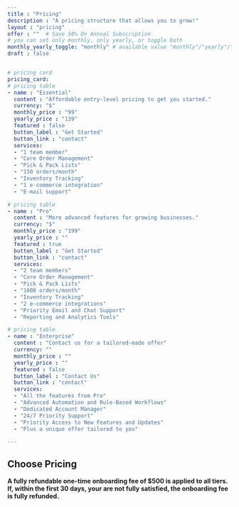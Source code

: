 ```yaml
---
title : "Pricing"
description : "A pricing structure that allows you to grow!"
layout : "pricing"
offer : ""  # Save 50% On Annual Subscription
# you can set only monthly, only yearly, or toggle both
monthly_yearly_toggle: "monthly" # available value "monthly"/"yearly"/"toggle"
draft : false


# pricing card
pricing_card:
# pricing table
- name : "Essential"
  content : "Affordable entry-level pricing to get you started."
  currency: "$"
  monthly_price : "99"
  yearly_price : "139"
  featured : false
  button_label : "Get Started"
  button_link : "contact"
  services:
  - "1 team member"
  - "Core Order Management"
  - "Pick & Pack Lists"
  - "150 orders/month"
  - "Inventory Tracking"
  - "1 e-commerce integration"
  - "E-mail support"

# pricing table
- name : "Pro"
  content : "More advanced features for growing businesses."
  currency: "$"
  monthly_price : "199"
  yearly_price : ""
  featured : true
  button_label : "Get Started"
  button_link : "contact"
  services:
  - "2 team members"
  - "Core Order Management"
  - "Pick & Pack Lists"
  - "1000 orders/month"
  - "Inventory Tracking"
  - "2 e-commerce integrations"
  - "Priority Email and Chat Support"
  - "Reporting and Analytics Tools"

# pricing table
- name : "Enterprise"
  content : "Contact us for a tailored-made offer"
  currency: ""
  monthly_price : ""
  yearly_price : ""
  featured : false
  button_label : "Contact Us"
  button_link : "contact"
  services:
  - "All the features from Pro"
  - "Advanced Automation and Rule-Based Workflows"
  - "Dedicated Account Manager"
  - "24/7 Priority Support"
  - "Priority Access to New Features and Updates"
  - "Plus a unique offer tailored to you"

---
```


## Choose **Pricing**
**A fully refundable one-time onboarding fee of $500 is applied to all tiers. If, within the first 30 days, your are not fully satisfied, the onboarding fee is fully refunded.**
